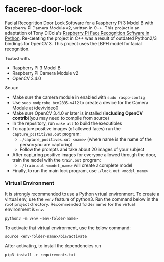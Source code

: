 # facerec-door-lock
Facial Recognition Door Lock Software for a Raspberry Pi 3 Model B with Raspberry Pi Camera Module v2, written in C++. This project is an adaptation of Tony DiCola's [Raspberry Pi Face Recognition Software in Python](https://learn.adafruit.com/raspberry-pi-face-recognition-treasure-box?view=all). Re-creating the project in C++ was a result of outdated Python2/3 bindings for OpenCV 3. This project uses the LBPH model for facial recognition.


Tested with: 
 - Raspberry Pi 3 Model B
 - Raspberry Pi Camera Module v2
 - OpenCV 3.4.0


 Setup:
  - Make sure the camera module in enabled with `sudo raspo-config`
  - Use `sudo modprobe bcm2835-v4l2` to create a device for the Camera Module at /dev/video0
  - Make sure OpenCV 3.4.0 or later is installed (__including OpenCV contrib__)(you may need to compile from source)
  - In the repository, run `make all` to build the executibles
  - To capture positive images (of allowed faces) run the `capture_postitives.out` program:
    - `./capture_positives.out <name>` (where name is the name of the person you are capturing)
    - Follow the prompts and take about 20 images of your subject
- After capturing positive images for everyone allowed through the door, train the model with the `train.out` program:
    - `./train.out <model_name>` will create a complete model
- Finally, to run the main lock program, use `./lock.out <model_name>`


### Virtual Environment
It is strongly recommended to use a Python virtual environment. To create a virtual env, use the `venv` feature of python3.
Run the command below in the root project directory. Recommended folder name for the virtual environment is `env`.
```
python3 -m venv <env-folder-name>
```

To activate that virtual environment, use the below command:
```
source <env-folder-name>/bin/activate
```

After activating, to install the dependencies run
```
pip3 install -r requirements.txt
```


